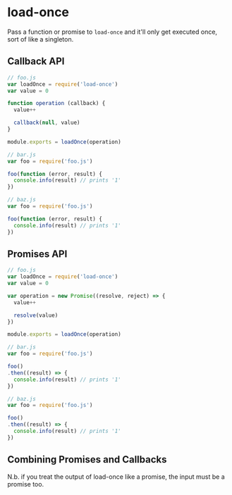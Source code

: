 # load-once

Pass a function or promise to `load-once` and it'll only get executed once, sort of like a singleton.

## Callback API

```javascript
// foo.js
var loadOnce = require('load-once')
var value = 0

function operation (callback) {
  value++

  callback(null, value)
}

module.exports = loadOnce(operation)

// bar.js
var foo = require('foo.js')

foo(function (error, result) {
  console.info(result) // prints '1'
})

// baz.js
var foo = require('foo.js')

foo(function (error, result) {
  console.info(result) // prints '1'
})
```

## Promises API

```javascript
// foo.js
var loadOnce = require('load-once')
var value = 0

var operation = new Promise((resolve, reject) => {
  value++

  resolve(value)
})

module.exports = loadOnce(operation)

// bar.js
var foo = require('foo.js')

foo()
.then((result) => {
  console.info(result) // prints '1'
})

// baz.js
var foo = require('foo.js')

foo()
.then((result) => {
  console.info(result) // prints '1'
})
```

## Combining Promises and Callbacks

N.b. if you treat the output of load-once like a promise, the input must be a promise too.
